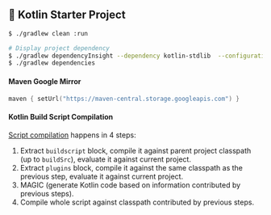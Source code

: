 :rocket: Kotlin Starter Project
-------------------------

```bash
$ ./gradlew clean :run

# Display project dependency
$ ./gradlew dependencyInsight --dependency kotlin-stdlib  --configuration compile
$ ./gradlew dependencies
```

#### Maven Google Mirror

```kotlin
maven { setUrl("https://maven-central.storage.googleapis.com") }
```

#### Kotlin Build Script Compilation 

[Script compilation](https://kotlinlang.slack.com/archives/gradle/p1488489798002208) happens in 4 steps:

1. Extract `buildscript` block, compile it against parent project 
   classpath (up to `buildSrc`), evaluate it against current project.
2. Extract `plugins` block,  compile it against the same classpath as 
   the previous step, evaluate it against current project.
3. MAGIC (generate Kotlin code based on information contributed by previous steps).
4. Compile whole script against classpath contributed by previous steps.